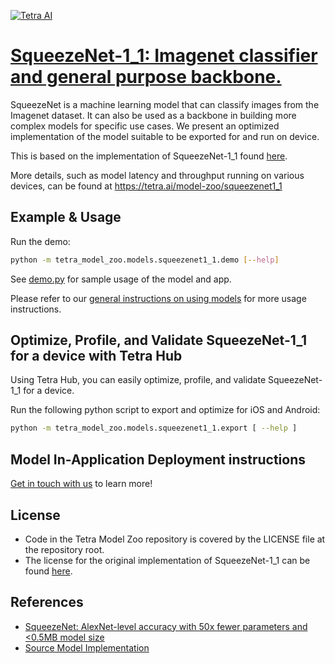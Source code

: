 [![Tetra AI](https://tetra-public-assets.s3.us-west-2.amazonaws.com/model-zoo/logo.svg)](https://tetra.ai/)


# [SqueezeNet-1_1: Imagenet classifier and general purpose backbone.](https://tetra.ai/model-zoo/squeezenet1_1)

SqueezeNet is a machine learning model that can classify images from the Imagenet dataset. It can also be used as a backbone in building more complex models for specific use cases. We present an optimized implementation of the model suitable to be exported for and run on device.

This is based on the implementation of SqueezeNet-1_1 found [here](https://github.com/pytorch/vision/blob/main/torchvision/models/squeezenet.py).

More details, such as model latency and throughput running on various devices, can be found at https://tetra.ai/model-zoo/squeezenet1_1


## Example & Usage

Run the demo:
```bash
python -m tetra_model_zoo.models.squeezenet1_1.demo [--help]
```

See [demo.py](demo.py) for sample usage of the model and app.

Please refer to our [general instructions on using models](../../#tetra-model-zoo) for more usage instructions.


## Optimize, Profile, and Validate SqueezeNet-1_1 for a device with Tetra Hub
Using Tetra Hub, you can easily optimize, profile, and validate SqueezeNet-1_1 for a device.

Run the following python script to export and optimize for iOS and Android:
```bash
python -m tetra_model_zoo.models.squeezenet1_1.export [ --help ]
```

## Model In-Application Deployment instructions
<a href="mailto:support@tetra.ai?subject=Request Access for Tetra Hub&body=Interest in using SqueezeNet-1_1 in model zoo for deploying on-device.">Get in touch with us</a> to learn more!


## License
- Code in the Tetra Model Zoo repository is covered by the LICENSE file at the repository root.
- The license for the original implementation of SqueezeNet-1_1 can be found [here](https://github.com/pytorch/vision/blob/main/LICENSE).


## References
* [SqueezeNet: AlexNet-level accuracy with 50x fewer parameters and <0.5MB model size](https://arxiv.org/abs/1602.07360)
* [Source Model Implementation](https://github.com/pytorch/vision/blob/main/torchvision/models/squeezenet.py)
